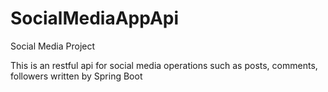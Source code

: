 # SocialMediaAppApi
Social Media Project

This is an restful api for social media operations such as posts, comments, followers written by Spring Boot
